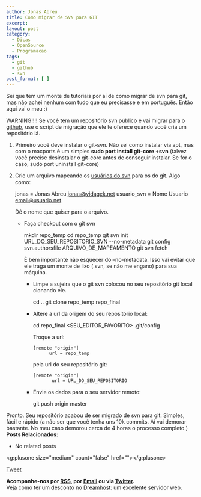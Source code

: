 ```yaml
---
author: Jonas Abreu
title: Como migrar de SVN para GIT
excerpt:
layout: post
category:
  - Dicas
  - OpenSource
  - Programacao
tags:
  - git
  - github
  - svn
post_format: [ ]
---
```

Sei que tem um monte de tutoriais por aí de como migrar de svn para git, mas não achei nenhum com tudo que eu precisasse e em português. Então aqui vai o meu :)

WARNING!!!! Se você tem um repositório svn público e vai migrar para o [github][1], use o script de migração que ele te oferece quando você cria um repositório lá.

1.  Primeiro você deve instalar o git-svn. Não sei como instalar via apt, mas com o macports é um simples **sudo port install git-core +svn** (talvez você precise desinstalar o git-core antes de conseguir instalar. Se for o caso, sudo port uninstall git-core)</p> 
2.  Crie um arquivo mapeando os [usuários do svn][2] para os do git. Algo como: </p> 
        jonas = Jonas Abreu <jonas@vidagek.net>
        usuario_svn = Nome Usuario <email@usuario.net>
        
    
    Dê o nome que quiser para o arquivo. </li> 
    *   Faça checkout com o git svn</p> 
            mkdir repo_temp
            cd repo_temp
            git svn init URL_DO_SEU_REPOSITORIO_SVN --no-metadata
            git config svn.authorsfile ARQUIVO_DE_MAPEAMENTO
            git svn fetch
            
        
        É bem importante não esquecer do –no-metadata. Isso vai evitar que ele traga um monte de lixo (.svn, se não me engano) para sua máquina. </li> 
        *   Limpe a sujeira que o git svn colocou no seu repositório git local clonando ele.</p> 
                cd ..
                git clone repo_temp repo_final
                
        
        *   Altere a url da origem do seu repositório local:</p> 
                cd repo_final
                <SEU_EDITOR_FAVORITO> .git/config
                
            
            Troque a url:
            
                [remote "origin"]
                      url = repo_temp
                
            
            pela url do seu repositório git:
            
                [remote "origin"]
                       url = URL_DO_SEU_REPOSITORIO
                
        
        *   Envie os dados para o seu servidor remoto:</p> 
                git push origin master
                </ol> 
        
        Pronto. Seu repositório acabou de ser migrado de svn para git. Simples, fácil e rápido (a não ser que você tenha uns 10k commits. Aí vai demorar bastante. No meu caso demorou cerca de 4 horas o processo completo.) 
        **Posts Relacionados:** 
        *   No related posts
        
        <g:plusone size="medium" count="false" href=""></g:plusone> 
        
        [Tweet][3] 
        
        
        
        
        
        **Acompanhe-nos por [ RSS][4], por [Email][5] ou via [Twitter][6].**  
        Veja como ter um desconto no [Dreamhost][7]: um excelente servidor web.

 [1]: http://github.com
 [2]: http://vidageek.net/2009/06/15/como-descobrir-todos-que-commitaram-em-um-repositorio-svn/
 [3]: https://twitter.com/share
 [4]: http://feeds.feedburner.com/VidaGeek
 [5]: http://feedburner.google.com/fb/a/mailverify?uri=VidaGeek&loc=pt_BR
 [6]: http://twitter.com/blogvidageek
 [7]: http://vidageek.net/dreamhost/
